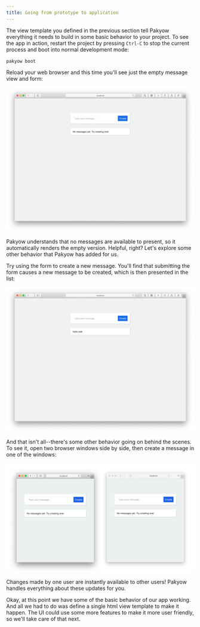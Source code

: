```yaml
---
title: Going from prototype to application
---
```


The view template you defined in the previous section tell Pakyow everything it needs to build in some basic behavior to your project. To see the app in action, restart the project by pressing `Ctrl-C` to stop the current process and boot into normal development mode:

```
pakyow boot
```

Reload your web browser and this time you'll see just the empty message view and form:

![Pakyow Example: Message List](https://github.com/metabahn/pakyow-marketing-public/raw/master/docs/common/images/hello-example-screen-4.png "Pakyow Example: Message List")

Pakyow understands that no messages are available to present, so it automatically renders the empty version. Helpful, right? Let's explore some other behavior that Pakyow has added for us.

Try using the form to create a new message. You'll find that submitting the form causes a new message to be created, which is then presented in the list:

![Pakyow Example: New Message](https://github.com/metabahn/pakyow-marketing-public/raw/master/docs/common/images/hello-example-screen-5.png "Pakyow Example: New Message")

And that isn't all--there's some other behavior going on behind the scenes. To see it, open two browser windows side by side, then create a message in one of the windows:

![Pakyow Example: Realtime UI](https://github.com/metabahn/pakyow-marketing-public/raw/master/docs/common/images/hello-example-screen-6.gif "Pakyow Example: Realtime UI")

Changes made by one user are instantly available to other users! Pakyow handles everything about these updates for you.

Okay, at this point we have some of the basic behavior of our app working. And all we had to do was define a single html view template to make it happen. The UI could use some more features to make it more user friendly, so we'll take care of that next.
